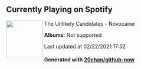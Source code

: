 ## Currently Playing on Spotify

[<img align="left" width="100" src="https://i.scdn.co/image/ab67616d0000b2730490e22363113ee0f8262624">](https://open.spotify.com/album/2CnxyJ5Rtq0KHLTXoN9eV5)

The Unlikely Candidates - Novocaine

**Albums**: Not supported

Last updated at 02/22/2021 17:52

#### Generated with [20chan/github-now](https://github.com/20chan/github-now)


<!--
**20chan/20chan** is a ✨ _special_ ✨ repository because its `README.md` (this file) appears on your GitHub profile.

Here are some ideas to get you started:

- 🔭 I’m currently working on ...
- 🌱 I’m currently learning ...
- 👯 I’m looking to collaborate on ...
- 🤔 I’m looking for help with ...
- 💬 Ask me about ...
- 📫 How to reach me: ...
- 😄 Pronouns: ...
- ⚡ Fun fact: ...
-->
